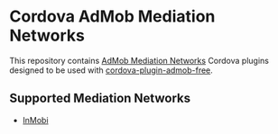 # Cordova AdMob Mediation Networks

This repository contains [AdMob Mediation Networks](https://firebase.google.com/docs/admob/android/mediation-networks) Cordova plugins designed to be used with [cordova-plugin-admob-free](https://github.com/ratson/cordova-plugin-admob-free).

## Supported Mediation Networks

* [InMobi](https://github.com/rehy/cordova-admob-mediation/tree/master/packages/cordova-admob-inmobi)
